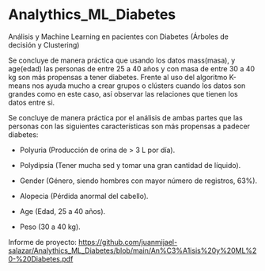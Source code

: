 # Analythics_ML_Diabetes
Análisis y Machine Learning en pacientes con Diabetes (Árboles de decisión y Clustering)


Se concluye de manera práctica que usando los datos mass(masa), y age(edad) las personas de entre 25 a 40 años y con masa de entre 30 a 40 kg son más propensas a tener diabetes. Frente al uso del algoritmo K-means nos ayuda mucho a crear grupos o clústers cuando los datos son grandes como en este caso, así observar las relaciones que tienen los datos entre si. 


Se concluye de manera práctica por el análisis de ambas partes que las personas con las siguientes características son más propensas a padecer diabetes: 

* Polyuria (Producción de orina de > 3 L por día). 

* Polydipsia (Tener mucha sed y tomar una gran cantidad de líquido). 

* Gender (Género, siendo hombres con mayor número de registros, 63%). 

* Alopecia (Pérdida anormal del cabello). 

* Age (Edad, 25 a 40 años). 

* Peso (30 a 40 kg).

Informe de proyecto: https://github.com/juanmijael-salazar/Analythics_ML_Diabetes/blob/main/An%C3%A1isis%20y%20ML%20-%20Diabetes.pdf
